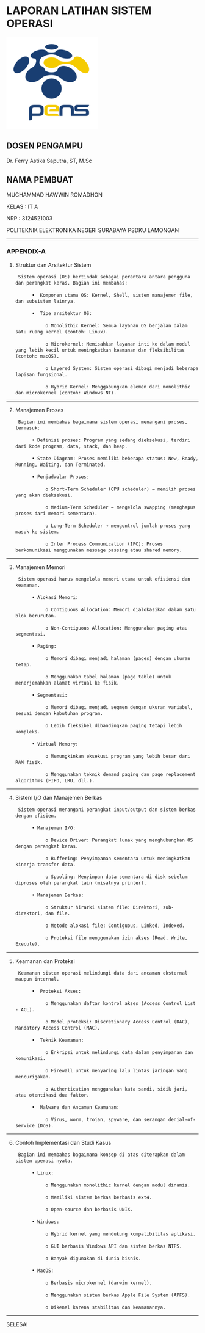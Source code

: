 # LAPORAN LATIHAN SISTEM OPERASI

<img src="pngegg.png" width="240">


## DOSEN PENGAMPU
Dr. Ferry Astika Saputra, ST, M.Sc

## NAMA PEMBUAT
MUCHAMMAD HAWWIN ROMADHON

KELAS : IT A

NRP : 3124521003

POLITEKNIK ELEKTRONIKA NEGERI SURABAYA PSDKU LAMONGAN

---

### APPENDIX-A

1. Struktur dan Arsitektur Sistem
   
        Sistem operasi (OS) bertindak sebagai perantara antara pengguna dan perangkat keras. Bagian ini membahas:

             •	Komponen utama OS: Kernel, Shell, sistem manajemen file, dan subsistem lainnya.

             •	Tipe arsitektur OS: 

                  o Monolithic Kernel: Semua layanan OS berjalan dalam satu ruang kernel (contoh: Linux).
     
                  o Microkernel: Memisahkan layanan inti ke dalam modul yang lebih kecil untuk meningkatkan keamanan dan fleksibilitas (contoh: macOS).
     
                  o Layered System: Sistem operasi dibagi menjadi beberapa lapisan fungsional.
     
                  o Hybrid Kernel: Menggabungkan elemen dari monolithic dan microkernel (contoh: Windows NT).

---

2. Manajemen Proses
   
        Bagian ini membahas bagaimana sistem operasi menangani proses, termasuk:
   
             • Definisi proses: Program yang sedang dieksekusi, terdiri dari kode program, data, stack, dan heap.

             • State Diagram: Proses memiliki beberapa status: New, Ready, Running, Waiting, dan Terminated.
   
             • Penjadwalan Proses:
   
                  o Short-Term Scheduler (CPU scheduler) → memilih proses yang akan dieksekusi.
   
                  o Medium-Term Scheduler → mengelola swapping (menghapus proses dari memori sementara).
   
                  o Long-Term Scheduler → mengontrol jumlah proses yang masuk ke sistem.
   
                  o Inter Process Communication (IPC): Proses berkomunikasi menggunakan message passing atau shared memory.

---

3. Manajemen Memori
   
        Sistem operasi harus mengelola memori utama untuk efisiensi dan keamanan.
   
             • Alokasi Memori:
   
                  o Contiguous Allocation: Memori dialokasikan dalam satu blok berurutan.
   
                  o	Non-Contiguous Allocation: Menggunakan paging atau segmentasi.
   
             • Paging:
   
                  o	Memori dibagi menjadi halaman (pages) dengan ukuran tetap.
   
                  o	Menggunakan tabel halaman (page table) untuk menerjemahkan alamat virtual ke fisik.
   
             • Segmentasi:
   
                  o	Memori dibagi menjadi segmen dengan ukuran variabel, sesuai dengan kebutuhan program.
   
                  o	Lebih fleksibel dibandingkan paging tetapi lebih kompleks.
   
             • Virtual Memory:
   
                  o	Memungkinkan eksekusi program yang lebih besar dari RAM fisik.
   
                  o	Menggunakan teknik demand paging dan page replacement algorithms (FIFO, LRU, dll.).


---

4. Sistem I/O dan Manajemen Berkas
   
        Sistem operasi menangani perangkat input/output dan sistem berkas dengan efisien.
   
             • Manajemen I/O: 

                  o Device Driver: Perangkat lunak yang menghubungkan OS dengan perangkat keras.
   
                  o Buffering: Penyimpanan sementara untuk meningkatkan kinerja transfer data.
   
                  o Spooling: Menyimpan data sementara di disk sebelum diproses oleh perangkat lain (misalnya printer).
   
             • Manajemen Berkas:
   
                  o Struktur hirarki sistem file: Direktori, sub-direktori, dan file.
   
                  o Metode alokasi file: Contiguous, Linked, Indexed.
   
                  o Proteksi file menggunakan izin akses (Read, Write, Execute).

---

5. Keamanan dan Proteksi
   
        Keamanan sistem operasi melindungi data dari ancaman eksternal maupun internal.
   
             •	Proteksi Akses:
   
                  o	Menggunakan daftar kontrol akses (Access Control List - ACL).
   
                  o	Model proteksi: Discretionary Access Control (DAC), Mandatory Access Control (MAC).
   
             •	Teknik Keamanan:
   
                  o	Enkripsi untuk melindungi data dalam penyimpanan dan komunikasi.
   
                  o	Firewall untuk menyaring lalu lintas jaringan yang mencurigakan.
   
                  o	Authentication menggunakan kata sandi, sidik jari, atau otentikasi dua faktor.
   
             •	Malware dan Ancaman Keamanan:
   
                  o	Virus, worm, trojan, spyware, dan serangan denial-of-service (DoS).

---

6. Contoh Implementasi dan Studi Kasus
   
        Bagian ini membahas bagaimana konsep di atas diterapkan dalam sistem operasi nyata.
   
             • Linux: 

                  o Menggunakan monolithic kernel dengan modul dinamis.
   
                  o Memiliki sistem berkas berbasis ext4.
   
                  o Open-source dan berbasis UNIX.

             • Windows:
   
                  o Hybrid kernel yang mendukung kompatibilitas aplikasi.
   
                  o GUI berbasis Windows API dan sistem berkas NTFS.
   
                  o Banyak digunakan di dunia bisnis.

             • MacOS:
   
                  o Berbasis microkernel (darwin kernel).
   
                  o Menggunakan sistem berkas Apple File System (APFS).
   
                  o Dikenal karena stabilitas dan keamanannya.

---

SELESAI
